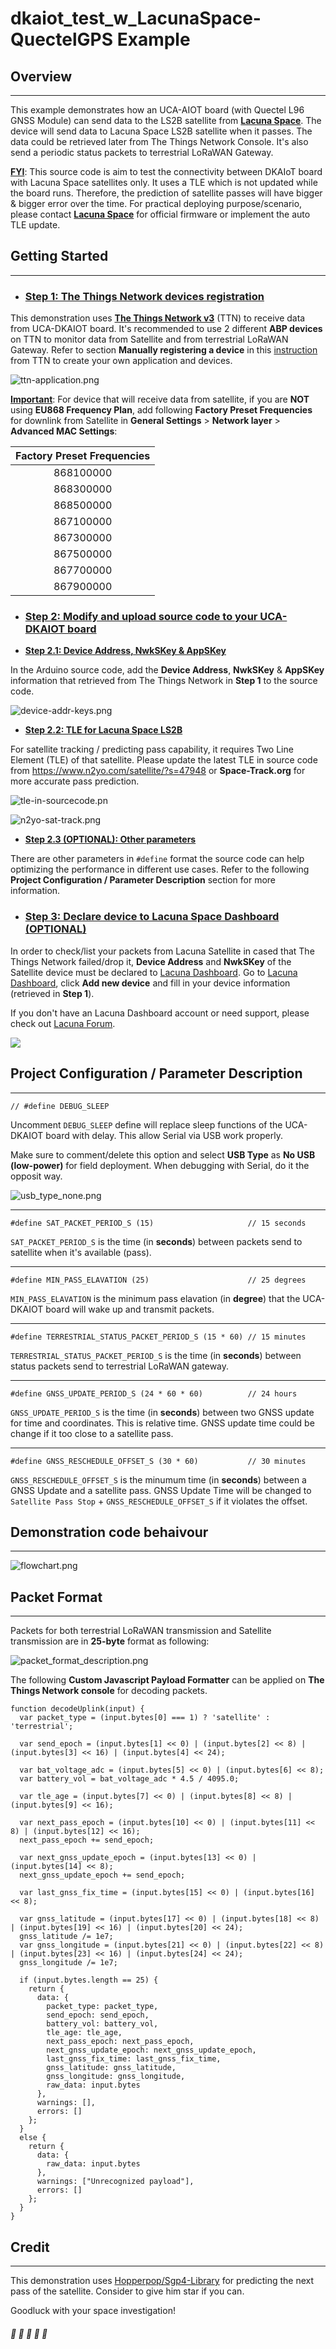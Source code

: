 # dkaiot_test_w_LacunaSpace-QuectelGPS Example

## Overview
---

This example demonstrates how an UCA-AIOT board (with Quectel L96 GNSS Module) can send data to the LS2B satellite from [**Lacuna Space**](https://lacuna.space/). The device will send data to Lacuna Space LS2B satellite when it passes. The data could be retrieved later from The Things Network Console. It's also send a periodic status packets to terrestrial LoRaWAN Gateway.

<u>**FYI**</u>: This source code is aim to test the connectivity between DKAIoT board with Lacuna Space satellites only. It uses a TLE which is not updated while the board runs. Therefore, the prediction of satellite passes will have bigger & bigger error over the time. For practical deploying purpose/scenario, please contact [**Lacuna Space**](https://lacuna.space/) for official firmware or implement the auto TLE update.

## Getting Started
---

- ### **<u>Step 1: The Things Network devices registration</u>**

This demonstration uses [**The Things Network v3**](https://console.cloud.thethings.network/) (TTN) to receive data from UCA-DKAIOT board. It's recommended to use 2 different **ABP devices** on TTN to monitor data from Satellite and from terrestrial LoRaWAN Gateway. Refer to section **Manually registering a device** in this [instruction](https://www.thethingsindustries.com/docs/devices/adding-devices/) from TTN to create your own application and devices.

![ttn-application.png](docs/ttn-application.png)

<u>**Important**</u>: For device that will receive data from satellite, if you are **NOT** using **EU868 Frequency Plan**, add following **Factory Preset Frequencies** for downlink from Satellite in **General Settings** > **Network layer** > **Advanced MAC Settings**:

| **Factory Preset Frequencies** |
|:------------------------------:|
|            868100000           |
|            868300000           |
|            868500000           |
|            867100000           |
|            867300000           |
|            867500000           |
|            867700000           |
|            867900000           |

- ### **<u>Step 2: Modify and upload source code to your UCA-DKAIOT board</u>**



- **<u>Step 2.1: Device Address, NwkSKey & AppSKey</u>**

In the Arduino source code, add the **Device Address**, **NwkSKey** & **AppSKey** information that retrieved from The Things Network in **Step 1** to the source code.

![device-addr-keys.png](docs/device-addr-keys.png)

- **<u>Step 2.2: TLE for Lacuna Space LS2B</u>**

For satellite tracking / predicting pass capability, it requires Two Line Element (TLE) of that satellite. Please update the latest TLE in source code from https://www.n2yo.com/satellite/?s=47948 or **Space-Track.org** for more accurate pass prediction.

![tle-in-sourcecode.pn](docs/tle-in-sourcecode.png)

![n2yo-sat-track.png](docs/n2yo-sat-track.png)

- **<u>Step 2.3 (OPTIONAL): Other parameters</u>**

There are other parameters in ```#define``` format the source code can help optimizing the performance in different use cases. Refer to the following **Project Configuration / Parameter Description** section for more information.

- ### **<u>Step 3: Declare device to Lacuna Space Dashboard (OPTIONAL)</u>**

In order to check/list your packets from Lacuna Satellite in cased that The Things Network failed/drop it, **Device Address** and **NwkSKey** of the Satellite device must be declared to [Lacuna Dashboard](https://dashboard.lacuna.space/). Go to [Lacuna Dashboard](https://dashboard.lacuna.space/), click **Add new device** and fill in your device information (retrieved in **Step 1**).

If you don't have an Lacuna Dashboard account or need support, please check out [Lacuna Forum](https://forum.lacuna.space/).

![](docs/lacuna-dashboard.png)

## Project Configuration / Parameter Description
---

```
// #define DEBUG_SLEEP
```

Uncomment ```DEBUG_SLEEP``` define will replace sleep functions of the UCA-DKAIOT board with delay. This allow Serial via USB work properly. 

Make sure to comment/delete this option and select **USB Type** as **No USB (low-power)** for field deployment. When debugging with Serial, do it the opposit way.

![usb_type_none.png](docs/usb_type_none.png)

---

```
#define SAT_PACKET_PERIOD_S (15)                     // 15 seconds
```

```SAT_PACKET_PERIOD_S``` is the time (in **seconds**) between packets send to satellite when it's available (pass).

---

```
#define MIN_PASS_ELAVATION (25)                      // 25 degrees
```

```MIN_PASS_ELAVATION``` is the minimum pass elavation (in **degree**) that the UCA-DKAIOT board will wake up and transmit packets.

---

```
#define TERRESTRIAL_STATUS_PACKET_PERIOD_S (15 * 60) // 15 minutes
```

```TERRESTRIAL_STATUS_PACKET_PERIOD_S``` is the time (in **seconds**) between status packets send to terrestrial LoRaWAN gateway.

---

```
#define GNSS_UPDATE_PERIOD_S (24 * 60 * 60)          // 24 hours
```

```GNSS_UPDATE_PERIOD_S``` is the time (in **seconds**) between two GNSS update for time and coordinates. This is relative time. GNSS update time could be change if it too close to a satellite pass.

---

```
#define GNSS_RESCHEDULE_OFFSET_S (30 * 60)           // 30 minutes
```

```GNSS_RESCHEDULE_OFFSET_S``` is the minumum time (in **seconds**) between a GNSS Update and a satellite pass. GNSS Update Time will be changed to ```Satellite Pass Stop``` + ```GNSS_RESCHEDULE_OFFSET_S``` if it violates the offset.

## Demonstration code behaivour
---

![flowchart.png](docs/flowchart.png)

## Packet Format
---

Packets for both terrestrial LoRaWAN transmission and Satellite transmission are in **25-byte** format as following:

![packet_format_description.png](docs/packet_format_description.png)

The following **Custom Javascript Payload Formatter** can be applied on **The Things Network console** for decoding packets.

```
function decodeUplink(input) {
  var packet_type = (input.bytes[0] === 1) ? 'satellite' : 'terrestrial';
  
  var send_epoch = (input.bytes[1] << 0) | (input.bytes[2] << 8) | (input.bytes[3] << 16) | (input.bytes[4] << 24);
  
  var bat_voltage_adc = (input.bytes[5] << 0) | (input.bytes[6] << 8);
  var battery_vol = bat_voltage_adc * 4.5 / 4095.0;
  
  var tle_age = (input.bytes[7] << 0) | (input.bytes[8] << 8) | (input.bytes[9] << 16);

  var next_pass_epoch = (input.bytes[10] << 0) | (input.bytes[11] << 8) | (input.bytes[12] << 16);
  next_pass_epoch += send_epoch;
  
  var next_gnss_update_epoch = (input.bytes[13] << 0) | (input.bytes[14] << 8);
  next_gnss_update_epoch += send_epoch;
  
  var last_gnss_fix_time = (input.bytes[15] << 0) | (input.bytes[16] << 8);
  
  var gnss_latitude = (input.bytes[17] << 0) | (input.bytes[18] << 8) | (input.bytes[19] << 16) | (input.bytes[20] << 24);
  gnss_latitude /= 1e7;
  var gnss_longitude = (input.bytes[21] << 0) | (input.bytes[22] << 8) | (input.bytes[23] << 16) | (input.bytes[24] << 24);
  gnss_longitude /= 1e7;

  if (input.bytes.length == 25) {
    return {
      data: {
        packet_type: packet_type,
        send_epoch: send_epoch,
        battery_vol: battery_vol,
        tle_age: tle_age,
        next_pass_epoch: next_pass_epoch,
        next_gnss_update_epoch: next_gnss_update_epoch,
        last_gnss_fix_time: last_gnss_fix_time,
        gnss_latitude: gnss_latitude,
        gnss_longitude: gnss_longitude,
        raw_data: input.bytes
      },
      warnings: [],
      errors: []
    };
  }
  else {
    return {
      data: {
        raw_data: input.bytes
      },
      warnings: ["Unrecognized payload"],
      errors: []
    };
  }
}
```


## Credit
---
This demonstration uses [Hopperpop/Sgp4-Library](https://github.com/Hopperpop/Sgp4-Library) for predicting the next pass of the satellite. Consider to give him star if you can.

Goodluck with your space investigation!


##### :satellite: :satellite: :satellite: :satellite: :satellite:
